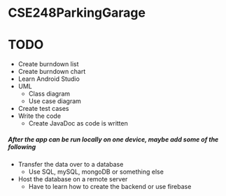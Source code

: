 # CSE248ParkingGarage

# TODO

* Create burndown list
* Create burndown chart
* Learn Android Studio
* UML
  * Class diagram
  * Use case diagram
* Create test cases
* Write the code
  * Create JavaDoc as code is written

##### After the app can be run locally on one device, maybe add some of the following

* Transfer the data over to a database
  * Use SQL, mySQL, mongoDB or something else
* Host the database on a remote server
  * Have to learn how to create the backend or use firebase
